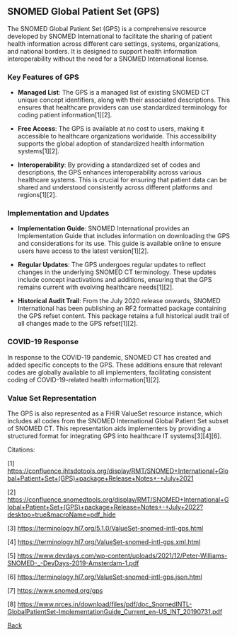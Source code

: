 ## SNOMED Global Patient Set (GPS)

The SNOMED Global Patient Set (GPS) is a comprehensive resource developed by SNOMED International to facilitate the sharing of patient health information across different care settings, systems, organizations, and national borders. It is designed to support health information interoperability without the need for a SNOMED International license.

### Key Features of GPS

- **Managed List**: The GPS is a managed list of existing SNOMED CT unique concept identifiers, along with their associated descriptions. This ensures that healthcare providers can use standardized terminology for coding patient information[1][2].

- **Free Access**: The GPS is available at no cost to users, making it accessible to healthcare organizations worldwide. This accessibility supports the global adoption of standardized health information systems[1][2].

- **Interoperability**: By providing a standardized set of codes and descriptions, the GPS enhances interoperability across various healthcare systems. This is crucial for ensuring that patient data can be shared and understood consistently across different platforms and regions[1][2].

### Implementation and Updates

- **Implementation Guide**: SNOMED International provides an Implementation Guide that includes information on downloading the GPS and considerations for its use. This guide is available online to ensure users have access to the latest version[1][2].

- **Regular Updates**: The GPS undergoes regular updates to reflect changes in the underlying SNOMED CT terminology. These updates include concept inactivations and additions, ensuring that the GPS remains current with evolving healthcare needs[1][2].

- **Historical Audit Trail**: From the July 2020 release onwards, SNOMED International has been publishing an RF2 formatted package containing the GPS refset content. This package retains a full historical audit trail of all changes made to the GPS refset[1][2].

### COVID-19 Response

In response to the COVID-19 pandemic, SNOMED CT has created and added specific concepts to the GPS. These additions ensure that relevant codes are globally available to all implementers, facilitating consistent coding of COVID-19-related health information[1][2].

### Value Set Representation

The GPS is also represented as a FHIR ValueSet resource instance, which includes all codes from the SNOMED International Global Patient Set subset of SNOMED CT. This representation aids implementers by providing a structured format for integrating GPS into healthcare IT systems[3][4][6].

Citations:


[1] https://confluence.ihtsdotools.org/display/RMT/SNOMED+International+Global+Patient+Set+(GPS)+package+Release+Notes+-+July+2021

[2] https://confluence.snomedtools.org/display/RMT/SNOMED+International+Global+Patient+Set+(GPS)+package+Release+Notes+-+July+2022?desktop=true&macroName=pdf_hide

[3] https://terminology.hl7.org/5.1.0/ValueSet-snomed-intl-gps.html

[4] https://terminology.hl7.org/ValueSet-snomed-intl-gps.xml.html

[5] https://www.devdays.com/wp-content/uploads/2021/12/Peter-Williams-SNOMED-_-DevDays-2019-Amsterdam-1.pdf

[6] https://terminology.hl7.org/ValueSet-snomed-intl-gps.json.html

[7] https://www.snomed.org/gps

[8] https://www.nrces.in/download/files/pdf/doc_SnomedINTL-GlobalPatientSet-ImplementationGuide_Current_en-US_INT_20190731.pdf

[Back ](https://github.com/hmislk/hmis/wiki/Knowledgebase)